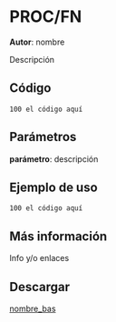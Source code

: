 # PROC/FN <nombre>
**Autor**: nombre

Descripción

## Código

```BASIC
100 el código aquí
```

## Parámetros

**parámetro**: descripción

## Ejemplo de uso

```BASIC
100 el código aquí
```

## Más información

Info y/o enlaces

## Descargar

[nombre_bas](../code/nombre_bas)